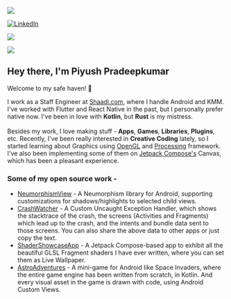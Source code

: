![](https://komarev.com/ghpvc/?username=thelumiereguy&style=for-the-badge&color=000000)

[![LinkedIn](https://img.shields.io/badge/LinkedIn-09f?style=for-the-badge&logo=linkedin&logoColor=white)](https://www.linkedin.com/in/piyush-thelumiereguy/)

[![](https://img.shields.io/twitter/follow/thelumiereguy?style=for-the-badge&color=09f&labelColor=black&logo=twitter&label=@thelumiereguy)](https://twitter.com/thelumiereguy)

![](https://img.shields.io/github/stars/thelumiereguy?color=09f&label=Stars%20Earned&logo=github&style=for-the-badge&labelColor=black)

## Hey there, I'm **Piyush Pradeepkumar**

Welcome to my safe haven! :wave:

I work as a Staff Engineer at [Shaadi.com](https://www.shaadi.com), where I handle Android and KMM. I've worked with Flutter and React Native in the past, but I personally prefer native now. I've been in love with **Kotlin**, but **Rust** is my mistress. 
</br>
</br>
Besides my work, I love making stuff - **Apps**, **Games**, **Libraries**, **Plugins**, etc. Recently, I've been really interested in **Creative Coding** lately, so I started learning about Graphics using [OpenGL](https://thebookofshaders.com/) and [Processing](https://processing.org/) framework. I've also been implementing some of them on [Jetpack Compose's](https://developer.android.com/jetpack/compose?gclid=Cj0KCQiA09eQBhCxARIsAAYRiylVrX1jdnicM47T9optUs5uPtT6xvFesquuJq3BKQO4sZEDJNIfii4aAtw5EALw_wcB&gclsrc=aw.ds) Canvas, which has been a pleasant experience. 

### Some of my open source work - 

- [NeumorphismView](https://github.com/thelumiereguy/NeumorphismView-Android) - A Neumorphism library for Android, supporting customizations for shadows/highlights to selected child views.
- [CrashWatcher](https://github.com/thelumiereguy/CrashWatcher-Android) - A Custom Uncaught Exception Handler, which shows the stacktrace of the crash, the screens (Activities and Fragments) which lead up to the crash, and the intents and bundle data sent to those screens. You can also share the above data to other apps or just copy the text.
- [ShaderShowcaseApp](https://github.com/thelumiereguy/ShaderShowcaseApp) - A Jetpack Compose-based app to exhibit all the beautiful GLSL Fragment shaders I have ever written, where you can set them as Live Wallpaper.
- [AstroAdventures](https://github.com/thelumiereguy/AstroAdventures-Android) - A mini-game for Android like Space Invaders, where the entire game engine has been written from scratch, in Kotlin. And every visual asset in the game is drawn with code, using Android Custom Views.
